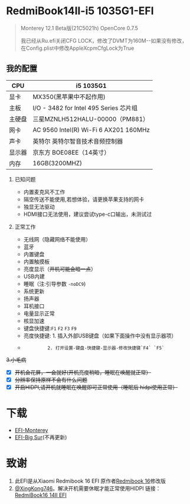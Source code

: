 # RedmiBook14II-i5 1035G1-EFI
> Monterey 12.1 Beta版(21C5021h) OpenCore 0.7.5
> 
> 我已经从Ru.efi关闭CFG LOCK，修改了DVMT为160M--如果没有修改，在Config.plist中修改AppleXcpmCfgLock为True

## 我的配置

| CPU    | i5 1035G1                              |
| ------ | -------------------------------------- |
| 显卡   | MX350(黑苹果中不起作用)                                   |
| 主板   | I/O - 3482 for Intel 495 Series 芯片组   |
| 主硬盘 | 三星MZNLH512HALU-00000（PM881）           |
| 网卡   | AC 9560 Intel(R) Wi-Fi 6 AX201 160MHz    |
| 声卡   | 英特尔 英特尔智音技术音频控制器              |
| 显示器   | 京东方 BOE08EE（14英寸）              |
| 内存   | 16GB(3200MHZ)              |

1. 已知问题
   - 内置麦克风不工作
   - 隔空传送不能使用,若想体验，请更换苹果支持的网卡
   - 独显无法驱动
   - HDMI接口无法使用，建议尝试type-c口输出，未测试过

2. 正常工作
   - 无线网（隐藏网络不能使用）
   - 蓝牙
   - 内置键盘
   - 内置触摸板
   - 亮度显示（~~开机可能会暗一点~~）
   - USB内建
   - 睡眠（注:引导参数 `-noDC9`)
   - 系统更新
   - 扬声器
   - 耳机接口
   - 电量显示正常
   - 核显加速
   - 键盘快捷键:`F1` `F2` `F3` `F9`
   - 亮度快捷键: 1. 插入外部USB键盘（如果下面操作中没有显示器项）
   -              2. 打开设置-键盘-快捷键-显示器-修改快捷键`F4` `F5`

~~3.小毛病~~
   - [x]  ~~开机会花屏，一会就好(开机亮度稍暗，睡眠在唤醒就正常）~~
   - [x]  ~~分辨率保持原样不会有什么问题~~
   - [x]  ~~开启HIDPI,请开机就睡眠在唤醒即可正常使用（睡眠后 hidpi使用正常）~~

# 下载

- [EFI-Monterey](https://github.com/codeMauguin/RedmiBook14II-i5-1035G1-EFI/releases/download/0.7.4-PRC/EFI.zip)
- [EFI-Big Sur](https://github.com/codeMauguin/RedmiBook14II-i5-1035G1-EFI/releases/download/0.7.4/EFI.zip)(不再更新)

# 致谢

 1. 此EFI是从Xiaomi Redmibook 16 EFI 原作者[Redmibook 16](https://github.com/Aa244750146/Redmibook-16-Hackintosh.git)修改版	
 2. [@XingKong746](https://github.com/XingKong746)。解决开机需要休眠才能正常使用HIDPI  链接：[RedmiBook16 14II EFI](https://github.com/XingKong746/RedmiBook16-Hackintosh)

